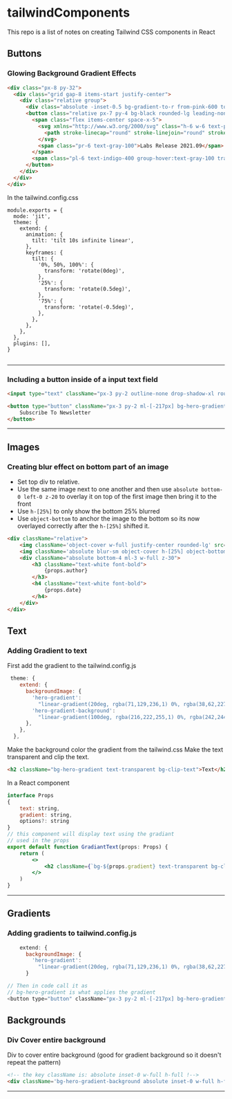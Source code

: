 # tailwindComponents
This repo is a list of notes on creating Tailwind CSS components in React 

## Buttons

### Glowing Background Gradient Effects

```html
<div class="px-8 py-32">
  <div class="grid gap-8 items-start justify-center">
    <div class="relative group">
      <div class="absolute -inset-0.5 bg-gradient-to-r from-pink-600 to-purple-600 rounded-lg blur opacity-75 group-hover:opacity-100 transition duration-1000 group-hover:duration-200 animate-tilt"></div>
      <button class="relative px-7 py-4 bg-black rounded-lg leading-none flex items-center divide-x divide-gray-600">
        <span class="flex items-center space-x-5">
          <svg xmlns="http://www.w3.org/2000/svg" class="h-6 w-6 text-pink-600 -rotate-6" fill="none" viewBox="0 0 24 24" stroke="currentColor">
            <path stroke-linecap="round" stroke-linejoin="round" stroke-width="2" d="M19.428 15.428a2 2 0 00-1.022-.547l-2.387-.477a6 6 0 00-3.86.517l-.318.158a6 6 0 01-3.86.517L6.05 15.21a2 2 0 00-1.806.547M8 4h8l-1 1v5.172a2 2 0 00.586 1.414l5 5c1.26 1.26.367 3.414-1.415 3.414H4.828c-1.782 0-2.674-2.154-1.414-3.414l5-5A2 2 0 009 10.172V5L8 4z" />
          </svg>
          <span class="pr-6 text-gray-100">Labs Release 2021.09</span>
        </span>
        <span class="pl-6 text-indigo-400 group-hover:text-gray-100 transition duration-200">See what's new &rarr;</span>
      </button>
    </div>
  </div>
</div>

```

In the tailwind.config.css

```
module.exports = {
  mode: 'jit',
  theme: {
    extend: {
      animation: {
        tilt: 'tilt 10s infinite linear',
      },
      keyframes: {
        tilt: {
          '0%, 50%, 100%': {
            transform: 'rotate(0deg)',
          },
          '25%': {
            transform: 'rotate(0.5deg)',
          },
          '75%': {
            transform: 'rotate(-0.5deg)',
          },
        },
      },
    },
  },
  plugins: [],
}


```

___

### Including a button inside of a input text field

```html
<input type="text" className="px-3 py-2 outline-none drop-shadow-xl rounded-full h-[51px] w-[40%] relative z-0" placeholder="Enter your email" />

<button type="button" className="px-3 py-2 ml-[-217px] bg-hero-gradient text-white rounded-full hover:bg-blue-700 z-40 relative items-end">
    Subscribe To Newsletter
</button>
```
---

## Images

### Creating blur effect on bottom part of an image
- Set top div to relative. 
- Use the same image next to one another and then use `absolute bottom-0 left-0 z-20` to overlay it on top of the first image then bring it to the front
- Use `h-[25%]` to only show the bottom 25% blurred
- Use `object-bottom` to anchor the image to the bottom so its now overlayed correctly after the `h-[25%]` shifted it.  

```html
<div className="relative">
    <img className='object-cover w-full justify-center rounded-lg' src={props.imgPath} />
    <img className='absolute blur-sm object-cover h-[25%] object-bottom w-full justify-center rounded-lg bottom-0 left-0 z-20' src={props.imgPath} />
    <div className="absolute bottom-4 ml-3 w-full z-30">
        <h3 className="text-white font-bold">
            {props.author}
        </h3>
        <h4 className="text-white font-bold">
            {props.date}
        </h4>
    </div>
</div>
```

## Text

### Adding Gradient to text
First add the gradient to the tailwind.config.js

```jsx
 theme: {
    extend: {
      backgroundImage: {
        'hero-gradient':
          "linear-gradient(20deg, rgba(71,129,236,1) 0%, rgba(38,62,227,1) 41%, rgba(38,62,227,1) 60%, rgba(130,241,220,1) 100%)",
        'hero-gradient-background':
          "linear-gradient(100deg, rgba(216,222,255,1) 0%, rgba(242,244,255,1) 27%, rgba(242,244,255,1) 76%, rgba(216,222,255,1) 100%)",
      },
    },
  },
```

Make the background color the gradient from the tailwind.css
Make the text transparent and clip the text. 

```html
<h2 className="bg-hero-gradient text-transparent bg-clip-text">Text</h2>
```

In a React component
```jsx
interface Props
{
    text: string,
    gradient: string,
    options?: string
}
// this component will display text using the gradiant
// used in the props
export default function GradiantText(props: Props) {
    return (
        <>
            <h2 className={`bg-${props.gradient} text-transparent bg-clip-text ${props.options}`}>{props.text}</h2>
        </>
    )
}
```

---

## Gradients

### Adding gradients to tailwind.config.js

```jsx
    extend: {
      backgroundImage: {
        'hero-gradient':
          "linear-gradient(20deg, rgba(71,129,236,1) 0%, rgba(38,62,227,1) 41%, rgba(38,62,227,1) 60%, rgba(130,241,220,1) 100%)",
      }
```

```js
// Then in code call it as
// bg-hero-gradient is what applies the gradient
<button type="button" className="px-3 py-2 ml-[-217px] bg-hero-gradient text-white rounded-full hover:bg-blue-700 z-40 relative items-end">Subscribe To Newsletter</button>
```

## Backgrounds

### Div Cover entire background

Div to cover entire background (good for gradient background so it doesn't repeat the pattern)

```html
<!-- the key className is: absolute inset-0 w-full h-full !-->
<div className='bg-hero-gradient-background absolute inset-0 w-full h-full'>
```
---